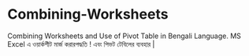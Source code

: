 # Combining-Worksheets
Combining Worksheets and Use of Pivot Table in Bengali Language. MS Excel এ ওয়ার্কশীট মার্জ করারপদ্ধতি ! এবং পিভট টেবিলের ব্যবহার |
